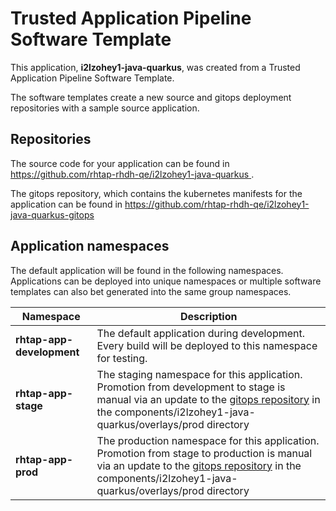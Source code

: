 # Trusted Application Pipeline Software Template

This application, **i2lzohey1-java-quarkus**, was created from a Trusted Application Pipeline Software Template.

The software templates create a new source and gitops deployment repositories with a sample source application. 

## Repositories

The source code for your application can be found in [https://github.com/rhtap-rhdh-qe/i2lzohey1-java-quarkus ](https://github.com/rhtap-rhdh-qe/i2lzohey1-java-quarkus ).
 
The gitops repository, which contains the kubernetes manifests for the application can be found in 
[https://github.com/rhtap-rhdh-qe/i2lzohey1-java-quarkus-gitops ](https://github.com/rhtap-rhdh-qe/i2lzohey1-java-quarkus-gitops ) 

## Application namespaces 

The default application will be found in the following namespaces. Applications can be deployed into unique namespaces or multiple software templates can also bet generated into the same group namespaces.  

|  Namespace   |  Description   |  
| -------- | -------- |   
| **rhtap-app-development** | The default application during development. Every build will be deployed to this namespace for testing. | 
| **rhtap-app-stage** | The staging namespace for this application. Promotion from development to stage is manual via an update to the [gitops repository](https://github.com/rhtap-rhdh-qe/i2lzohey1-java-quarkus-gitops ) in the components/i2lzohey1-java-quarkus/overlays/prod directory |  
| **rhtap-app-prod** | The production namespace for this application. Promotion from stage to production is manual via an update to the [gitops repository](https://github.com/rhtap-rhdh-qe/i2lzohey1-java-quarkus-gitops ) in the components/i2lzohey1-java-quarkus/overlays/prod directory | 